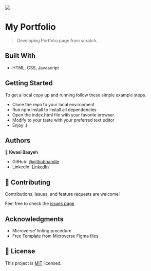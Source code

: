 ![](https://img.shields.io/badge/Microverse-blueviolet)

# My Portfolio

> Developing Portfolio page from scratch.


## Built With

- HTML, CSS, Javascript

## Getting Started

To get a local copy up and running follow these simple example steps.

- Clone the repo to your local environment
- Run npm install to install all dependencies
- Open the index.html file with your favorite browser.
- Modify to your taste with your preferred text editor
- Enjoy :)

## Authors

👤 **Kwasi Baayeh**

- GitHub: [@githubhandle](https://github.com/Baayeh)
- LinkedIn: [LinkedIn](https://linkedin.com/in/kabaayeh)

## 🤝 Contributing

Contributions, issues, and feature requests are welcome!

Feel free to check the [issues page](../../issues/).

## Acknowledgments

- Microverse' linting procedure
- Free Template from Microverse Figma files

## 📝 License

This project is [MIT](./LICENSE) licensed.


